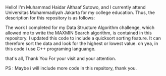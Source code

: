 Hello! I'm Muhammad Haidar Althaaf Sutowo, and I currently attend Universitas Muhammadiyah Jakarta for my college education.
Thus, the description for this repository is as follows:

The work I completed for my Data Structure Algorithm challenge, which allowed me to write the MAXMIN Search algorithm, is contained in this repository.
I updated this code to include a quicksort sorting feature. It can therefore sort the data and look for the highest or lowest value.
oh yea, in this code i use C++ programing languange.

that's all,
Thank You For your visit and your attention.

PS : Maybe i will include more code in this repsitory, thank you.
